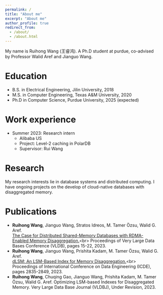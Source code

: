 ```yaml
---
permalink: /
title: "About me"
excerpt: "About me"
author_profile: true
redirect_from: 
  - /about/
  - /about.html
---
```


My name is Ruihong Wang (王睿鸿). A Ph.D student at purdue, co-advised by Professor Walid Aref and Jianguo Wang.


Education
=====
* B.S. in Electrical Engineering, Jilin University, 2018
* M.S. in Computer Engineering, Texas A&M University, 2020
* Ph.D in Computer Science, Purdue University, 2025 (expected)

Work experience
=====
* Summer 2023: Research intern
  * Alibaba US
  * Project: Level-2 caching in PolarDB
  * Supervisor: Rui Wang
    
Research
=====
My research interests lie in database systems and distributed computing. I have ongoing projects on the develop of cloud-native databases with disaggregated memory.

Publications
=====
* **Ruihong Wang**, Jianguo Wang, Stratos Idreos, M. Tamer Özsu, Walid G. Aref.<br> 
[The Case for Distributed Shared-Memory Databases with RDMA-Enabled Memory Disaggregation.]([https://link-url-here.org](https://www.vldb.org/pvldb/vol16/p15-wang.pdf))<br> 
Proceedings of Very Large Data Bases Conference (VLDB), pages 15-22, 2023.
* **Ruihong Wang**, Jianguo Wang, Prishita Kadam, M. Tamer Özsu, Walid G. Aref.<br> 
[dLSM: An LSM-Based Index for Memory Disaggregation.]([https://link-url-here.org](https://ieeexplore.ieee.org/document/10184823))<br> 
Proceedings of International Conference on Data Engineering (ICDE), pages 2835-2849, 2023.
* **Ruihong Wang**, Chuqing Gao, Jianguo Wang, Prishita Kadam, M. Tamer Özsu, Walid G. Aref.
Optimizing LSM-based Indexes for Disaggregated Memory.
Very Large Data Base Journal (VLDBJ), Under Revision, 2023.
